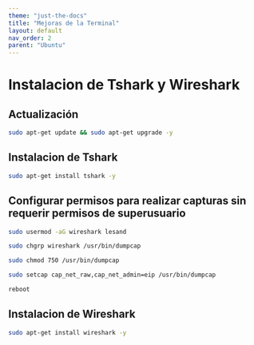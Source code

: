 ```yaml
---
theme: "just-the-docs"
title: "Mejoras de la Terminal"
layout: default
nav_order: 2
parent: "Ubuntu" 
---
```

# Instalacion de Tshark y Wireshark
## Actualización
```bash
sudo apt-get update && sudo apt-get upgrade -y
```

## Instalacion de Tshark
```bash
sudo apt-get install tshark -y
```
## Configurar permisos para realizar capturas sin requerir permisos de superusuario

```bash
sudo usermod -aG wireshark lesand
```
```bash
sudo chgrp wireshark /usr/bin/dumpcap
```
```bash
sudo chmod 750 /usr/bin/dumpcap
```

```bash
sudo setcap cap_net_raw,cap_net_admin=eip /usr/bin/dumpcap
```
```bash
reboot
```
## Instalacion de Wireshark
```bash
sudo apt-get install wireshark -y
```
